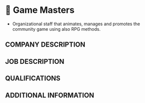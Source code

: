 # 📝 Game Masters
- Organizational staff that animates, manages and promotes the community game using also RPG methods.

## COMPANY DESCRIPTION


## JOB DESCRIPTION


## QUALIFICATIONS


## ADDITIONAL INFORMATION
